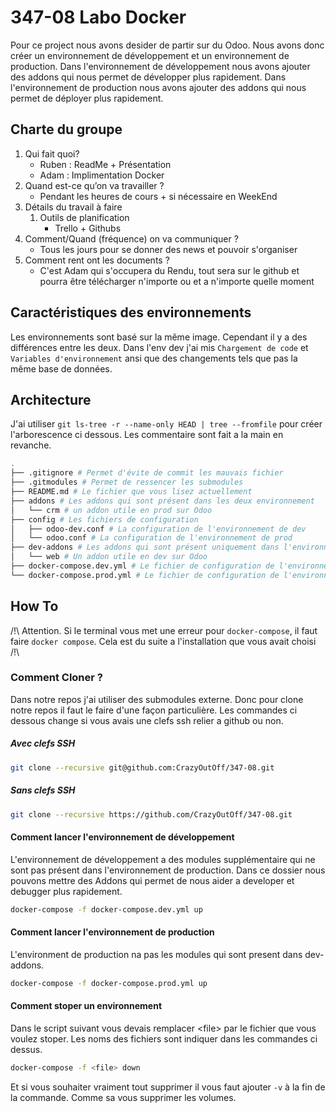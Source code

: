 # 347-08 Labo Docker
Pour ce project nous avons desider de partir sur du Odoo. Nous avons donc créer un environnement de développement et un environnement de production. Dans l'environnement de développement nous avons ajouter des addons qui nous permet de développer plus rapidement. Dans l'environnement de production nous avons ajouter des addons qui nous permet de déployer plus rapidement.

## Charte du groupe
1. Qui fait quoi?
   - Ruben : ReadMe + Présentation
   - Adam  : Implimentation Docker
3. Quand est-ce qu’on va travailler ?
   - Pendant les heures de cours + si nécessaire en WeekEnd
5. Détails du travail à faire
    1. Outils de planification
       - Trello + Githubs
6. Comment/Quand (fréquence) on va communiquer ?
   - Tous les jours pour se donner des news et pouvoir s'organiser
7. Comment rent ont les documents ?
   - C'est Adam qui s'occupera du Rendu, tout sera sur le github et pourra être télécharger n'importe ou et a n'importe quelle moment

## Caractéristiques des environnements
Les environnements sont basé sur la même image. Cependant il y a des différences entre les deux. Dans l'env dev j'ai mis `Chargement de code` et `Variables d'environnement` ansi que des changements tels que pas la même base de données. 

## Architecture
J'ai utiliser `git ls-tree -r --name-only HEAD | tree --fromfile` pour créer l'arborescence ci dessous. Les commentaire sont fait a la main en revanche.
```bash
.
├── .gitignore # Permet d'évite de commit les mauvais fichier
├── .gitmodules # Permet de ressencer les submodules
├── README.md # Le fichier que vous lisez actuellement
├── addons # Les addons qui sont présent dans les deux environnement
│   └── crm # un addon utile en prod sur Odoo
├── config # Les fichiers de configuration
│   ├── odoo-dev.conf # La configuration de l'environnement de dev
│   └── odoo.conf # La configuration de l'environnement de prod
├── dev-addons # Les addons qui sont présent uniquement dans l'environnement de dev
│   └── web # Un addon utile en dev sur Odoo
├── docker-compose.dev.yml # Le fichier de configuration de l'environnement de dev
└── docker-compose.prod.yml # Le fichier de configuration de l'environnement de prod
```

## How To
/!\ Attention. Si le terminal vous met une erreur pour `docker-compose`, il faut faire `docker compose`. Cela est du suite a l'installation que vous avait choisi  /!\
### Comment Cloner ?
Dans notre repos j'ai utiliser des submodules externe. Donc pour clone notre repos il faut le faire d'une façon particulière. Les commandes ci dessous change si vous avais une clefs ssh relier a github ou non. 
##### Avec clefs SSH
```bash
git clone --recursive git@github.com:CrazyOutOff/347-08.git
```
##### Sans clefs SSH
```bash
git clone --recursive https://github.com/CrazyOutOff/347-08.git
```
#### Comment lancer l'environnement de développement
L'environnement de développement a des modules supplémentaire qui ne sont pas présent dans l'environnement de production. Dans ce dossier nous pouvons mettre des Addons qui permet de nous aider a developer et debugger plus rapidement.
```bash
docker-compose -f docker-compose.dev.yml up
```
#### Comment lancer l'environnement de production
L'environment de production na pas les modules qui sont present dans dev-addons.
```bash
docker-compose -f docker-compose.prod.yml up
```

#### Comment stoper un environnement
Dans le script suivant vous devais remplacer \<file> par le fichier que vous voulez stoper. Les noms des fichiers sont indiquer dans les commandes ci dessus.
```bash
docker-compose -f <file> down
```
Et si vous souhaiter vraiment tout supprimer il vous faut ajouter `-v` à la fin de la commande. Comme sa vous supprimer les volumes.
